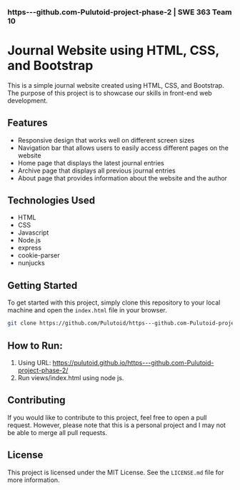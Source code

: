 ### https---github.com-Pulutoid-project-phase-2 | SWE 363 Team 10

# Journal Website using HTML, CSS, and Bootstrap

This is a simple journal website created using HTML, CSS, and Bootstrap. The purpose of this project is to showcase our skills in front-end web development.

## Features

- Responsive design that works well on different screen sizes
- Navigation bar that allows users to easily access different pages on the website
- Home page that displays the latest journal entries
- Archive page that displays all previous journal entries
- About page that provides information about the website and the author
  <br>

## Technologies Used

- HTML
- CSS
- Javascript
- Node.js
- express
- cookie-parser
- nunjucks

## Getting Started

To get started with this project, simply clone this repository to your local machine and open the `index.html` file in your browser.

```bash
git clone https://github.com/Pulutoid/https---github.com-Pulutoid-project-phase-2 cd journal-website
```

## How to Run:

1. Using URL: https://pulutoid.github.io/https---github.com-Pulutoid-project-phase-2/
2. Run views/index.html using node js.

## Contributing

If you would like to contribute to this project, feel free to open a pull request. However, please note that this is a personal project and I may not be able to merge all pull requests.

## License

This project is licensed under the MIT License. See the `LICENSE.md` file for more information.
